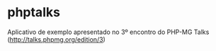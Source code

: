 phptalks
========

Aplicativo de exemplo apresentado no 3º encontro do PHP-MG Talks (http://talks.phpmg.org/edition/3)